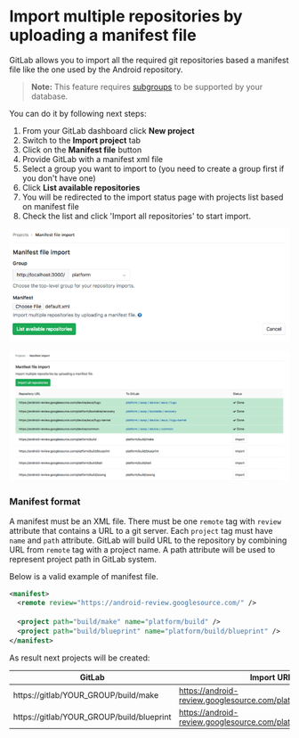 # Import multiple repositories by uploading a manifest file

GitLab allows you to import all the required git repositories 
based a manifest file like the one used by the Android repository.


>**Note:** 
This feature requires [subgroups](../../group/subgroups/index.md) to be supported by your database. 

You can do it by following next steps: 

1. From your GitLab dashboard click **New project**
1. Switch to the **Import project** tab
1. Click on the **Manifest file** button
1. Provide GitLab with a manifest xml file
1. Select a group you want to import to (you need to create a group first if you don't have one)
1. Click **List available repositories** 
1. You will be redirected to the import status page with projects list based on manifest file
1. Check the list and click 'Import all repositories' to start import.

![Manifest upload](img/manifest_upload.png)

![Manifest status](img/manifest_status.png)

### Manifest format

A manifest must be an XML file. There must be one `remote` tag with `review` attribute
that contains a URL to a git server. Each `project` tag must have `name` and `path` attribute. 
GitLab will build URL to the repository by combining URL from `remote` tag with a project name.
A path attribute will be used to represent project path in GitLab system. 

Below is a valid example of manifest file.

```xml
<manifest>
  <remote review="https://android-review.googlesource.com/" />

  <project path="build/make" name="platform/build" />
  <project path="build/blueprint" name="platform/build/blueprint" />
</manifest>
```

As result next projects will be created: 

| GitLab | Import URL |
|---|---|
| https://gitlab/YOUR_GROUP/build/make | https://android-review.googlesource.com/platform/build | 
| https://gitlab/YOUR_GROUP/build/blueprint | https://android-review.googlesource.com/platform/build/blueprint | 
